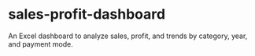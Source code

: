 # sales-profit-dashboard
An Excel dashboard to analyze sales, profit, and trends by category, year, and payment mode.
